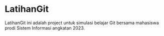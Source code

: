 # LatihanGit
LatihanGit ini adalah project untuk simulasi belajar Git bersama mahasiswa prodi Sistem Informasi angkatan 2023.

